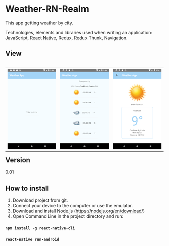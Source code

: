 # Weather-RN-Realm

This app getting weather by city.

Technologies, elements and libraries used when writing an application:
JavaScript, React Native, Redux, Redux Thunk, Navigation.


## View
<table align="left" width="100%">
  <tbody>
      <td colspan="1"> <img src="./src/img/screenshot_1.png" alt=" screenshot"/> </td>
      <td colspan="2"> <img src="./src/img/screenshot_2.png" alt=" screenshot"/> </td>
      <td colspan="3"> <img src="./src/img/screenshot_3.png" alt=" screenshot"/> </td>
  </tbody>
</table>

## Version
0.01

## How to install
1) Download project from git.
2) Connect your device to the computer or use the emulator.
3) Download and install Node.js (https://nodejs.org/en/download/)
2) Open Command Line in the project directory and run:
#### `npm install -g react-native-cli`
#### `react-native run-android`
